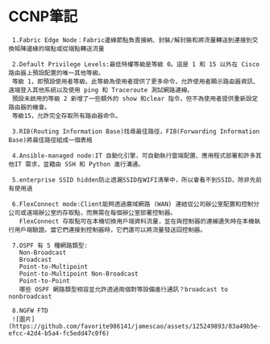 CCNP筆記
===
     1.Fabric Edge Node：Fabric邊緣節點負責接納、封裝/解封裝和將流量轉送到連接到交換矩陣邊緣的端點或從端點轉送流量
     
     2.Default Privilege Levels:最低特權等級是等級 0。這是 1 和 15 以外在 Cisco 路由器上預設配置的唯一其他等級。
     等級 1，即預設使用者等級。此等級為使用者提供了更多命令，允許使用者顯示路由器資訊、遠端登入其他系統以及使用 ping 和 Traceroute 測試網路連線。
     預設未啟用的等級 2 新增了一些額外的 show 和clear 指令，但不為使用者提供重新設定路由器的機會。
     等級15，允許完全存取所有路由器命令。

     3.RIB(Routing Information Base)找尋最佳路徑，FIB(Forwarding Information Base)將最佳路徑組成一個表格

     4.Ansible-managed node:IT 自動化引擎，可自動執行雲端配置、應用程式部署和許多其他IT 需求，並藉由 SSH 和 Python 進行溝通。

     5.enterprise SSID hidden防止透漏SSID在WIFI清單中，所以會看不到SSID，除非先前有使用過 

     6.FlexConnect mode:Client能夠透過廣域網路 (WAN) 連結從公司辦公室配置和控制分公司或遠端辦公室的存取點，而無需在每個辦公室部署控制器。
       FlexConnect 存取點可在本機切換用戶端資料流量，並在與控制器的連線遺失時在本機執行用戶端驗證。當它們連接到控制器時，它們還可以將流量發送回控制器。

     7.OSPF 有 5 種網路類型:
       Non-Broadcast
       Broadcast
       Point-to-Multipoint
       Point-to-Multipoint Non-Broadcast
       Point-to-Point
       哪些 OSPF 網路類型相容並允許透過兩個對等設備進行通訊？broadcast to nonbroadcast 

     8.NGFW FTD
     ![圖片](https://github.com/favorite986141/jamescao/assets/125249893/83a49b5e-efcc-42d4-b5a4-fc5edd47c0f6)


